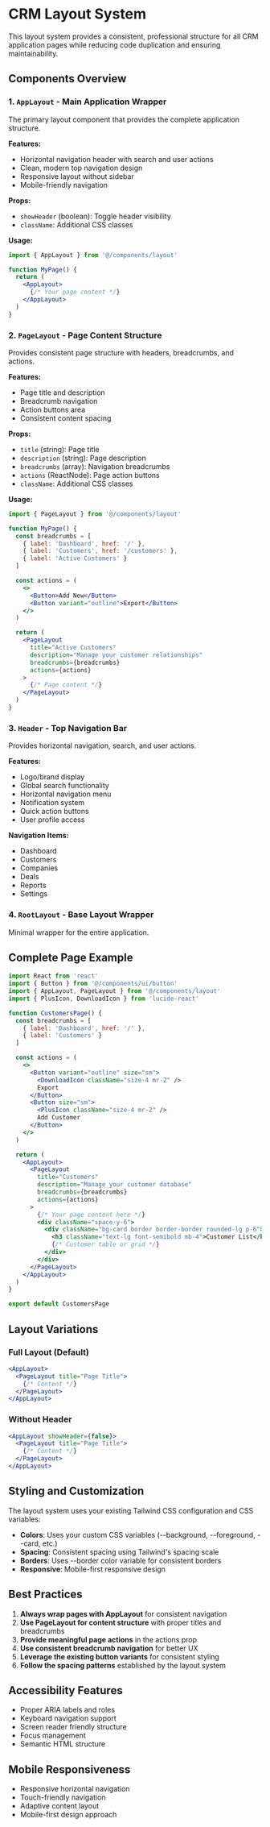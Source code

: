 # CRM Layout System

This layout system provides a consistent, professional structure for all CRM application pages while reducing code duplication and ensuring maintainability.

## Components Overview

### 1. `AppLayout` - Main Application Wrapper
The primary layout component that provides the complete application structure.

**Features:**
- Horizontal navigation header with search and user actions
- Clean, modern top navigation design
- Responsive layout without sidebar
- Mobile-friendly navigation

**Props:**
- `showHeader` (boolean): Toggle header visibility
- `className`: Additional CSS classes

**Usage:**
```jsx
import { AppLayout } from '@/components/layout'

function MyPage() {
  return (
    <AppLayout>
      {/* Your page content */}
    </AppLayout>
  )
}
```

### 2. `PageLayout` - Page Content Structure
Provides consistent page structure with headers, breadcrumbs, and actions.

**Features:**
- Page title and description
- Breadcrumb navigation
- Action buttons area
- Consistent content spacing

**Props:**
- `title` (string): Page title
- `description` (string): Page description
- `breadcrumbs` (array): Navigation breadcrumbs
- `actions` (ReactNode): Page action buttons
- `className`: Additional CSS classes

**Usage:**
```jsx
import { PageLayout } from '@/components/layout'

function MyPage() {
  const breadcrumbs = [
    { label: 'Dashboard', href: '/' },
    { label: 'Customers', href: '/customers' },
    { label: 'Active Customers' }
  ]

  const actions = (
    <>
      <Button>Add New</Button>
      <Button variant="outline">Export</Button>
    </>
  )

  return (
    <PageLayout
      title="Active Customers"
      description="Manage your customer relationships"
      breadcrumbs={breadcrumbs}
      actions={actions}
    >
      {/* Page content */}
    </PageLayout>
  )
}
```

### 3. `Header` - Top Navigation Bar
Provides horizontal navigation, search, and user actions.

**Features:**
- Logo/brand display
- Global search functionality
- Horizontal navigation menu
- Notification system
- Quick action buttons
- User profile access

**Navigation Items:**
- Dashboard
- Customers
- Companies
- Deals
- Reports
- Settings

### 4. `RootLayout` - Base Layout Wrapper
Minimal wrapper for the entire application.

## Complete Page Example

```jsx
import React from 'react'
import { Button } from '@/components/ui/button'
import { AppLayout, PageLayout } from '@/components/layout'
import { PlusIcon, DownloadIcon } from 'lucide-react'

function CustomersPage() {
  const breadcrumbs = [
    { label: 'Dashboard', href: '/' },
    { label: 'Customers' }
  ]

  const actions = (
    <>
      <Button variant="outline" size="sm">
        <DownloadIcon className="size-4 mr-2" />
        Export
      </Button>
      <Button size="sm">
        <PlusIcon className="size-4 mr-2" />
        Add Customer
      </Button>
    </>
  )

  return (
    <AppLayout>
      <PageLayout
        title="Customers"
        description="Manage your customer database"
        breadcrumbs={breadcrumbs}
        actions={actions}
      >
        {/* Your page content here */}
        <div className="space-y-6">
          <div className="bg-card border border-border rounded-lg p-6">
            <h3 className="text-lg font-semibold mb-4">Customer List</h3>
            {/* Customer table or grid */}
          </div>
        </div>
      </PageLayout>
    </AppLayout>
  )
}

export default CustomersPage
```

## Layout Variations

### Full Layout (Default)
```jsx
<AppLayout>
  <PageLayout title="Page Title">
    {/* Content */}
  </PageLayout>
</AppLayout>
```

### Without Header
```jsx
<AppLayout showHeader={false}>
  <PageLayout title="Page Title">
    {/* Content */}
  </PageLayout>
</AppLayout>
```

## Styling and Customization

The layout system uses your existing Tailwind CSS configuration and CSS variables:

- **Colors**: Uses your custom CSS variables (--background, --foreground, --card, etc.)
- **Spacing**: Consistent spacing using Tailwind's spacing scale
- **Borders**: Uses --border color variable for consistent borders
- **Responsive**: Mobile-first responsive design

## Best Practices

1. **Always wrap pages with AppLayout** for consistent navigation
2. **Use PageLayout for content structure** with proper titles and breadcrumbs
3. **Provide meaningful page actions** in the actions prop
4. **Use consistent breadcrumb navigation** for better UX
5. **Leverage the existing button variants** for consistent styling
6. **Follow the spacing patterns** established by the layout system

## Accessibility Features

- Proper ARIA labels and roles
- Keyboard navigation support
- Screen reader friendly structure
- Focus management
- Semantic HTML structure

## Mobile Responsiveness

- Responsive horizontal navigation
- Touch-friendly navigation
- Adaptive content layout
- Mobile-first design approach
